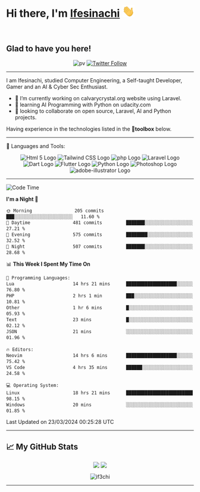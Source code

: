 <h1 align="left">Hi there, I'm <a href="https://twitter.com/ifeabasi" target="_blank">Ifesinachi</a> <img
src="https://github.com/if3chi/if3chi/raw/main/img/Hi.gif" height="32" /></h1>
<br />


<h2>Glad to have you here!</h2> 

<div align="center">

![pv](https://pageview.vercel.app/?github_user=if3chi)
[![Twitter Follow](https://img.shields.io/twitter/follow/ifeabasi?label=Follow%20me%20on%20Twitter&style=social)](https://twitter.com/intent/follow?screen_name=ifeabasi)
<!-- ![GitHub last commit](https://img.shields.io/github/last-commit/if3chi/if3chi) -->

</div>

---


<!--
**if3chi/if3chi** is a ✨ _special_ ✨ repository because its `README.md` (this file) appears on your GitHub profile.

Here are some ideas to get you started:

- 🔭 I’m currently working on ...
- 🌱 I’m currently learning ...
- 👯 I’m looking to collaborate on ...
- 🤔 I’m looking for help with ...
- 💬 Ask me about ...
- 📫 How to reach me: ...
- 😄 Pronouns: ...
- ⚡ Fun fact: ...
-->

I am Ifesinachi, studied Computer Engineering, a Self-taught Developer, Gamer and an AI & Cyber Sec Enthusiast.

- 🔭 I’m currently working on calvarycrystal.org website using Laravel.
- 🌱 learning AI Programming with Python on udacity.com
- 🤝 looking to collaborate on open source, Laravel, AI and Python projects.
 
Having experience in the technologies listed in the 🧰**toolbox** below.

---

🧰 Languages and Tools:

<div align="center">
    <img src="https://cdn.worldvectorlogo.com/logos/html5-2.svg" alt="Html 5 Logo" width="50" height="50"/> 
    <img src="https://cdn.worldvectorlogo.com/logos/tailwind-css-2.svg" alt="Tailwind CSS Logo" width="50" height="50"/>
    <img src="https://cdn.worldvectorlogo.com/logos/php-1.svg" alt="php Logo" width="50" height="50"/>
    <img src="https://cdn.worldvectorlogo.com/logos/laravel-2.svg" alt="Laravel Logo" width="50" height="50"/>
    <img src="https://cdn.worldvectorlogo.com/logos/dart.svg" alt="Dart Logo" width="50" height="50"/>
    <img src="https://cdn.worldvectorlogo.com/logos/flutter-logo.svg" alt="Flutter Logo" width="50" height="50"/> 
    <img src="https://cdn.worldvectorlogo.com/logos/python-5.svg" alt="Python Logo" width="50" height="50"/>
    <img src="https://cdn.worldvectorlogo.com/logos/photoshop-cc-7.svg" alt="Photoshop Logo" width="50" height="50"/>
    <img src="https://cdn.worldvectorlogo.com/logos/adobe-illustrator-cc-2019.svg" alt="adobe-illustrator Logo" width="50" height="50"/>
</div>

---
<!--START_SECTION:waka-->
![Code Time](http://img.shields.io/badge/Code%20Time-1%2C252%20hrs%2013%20mins-blue)

**I'm a Night 🦉** 

```text
🌞 Morning                205 commits         ███░░░░░░░░░░░░░░░░░░░░░░   11.60 % 
🌆 Daytime                481 commits         ███████░░░░░░░░░░░░░░░░░░   27.21 % 
🌃 Evening                575 commits         ████████░░░░░░░░░░░░░░░░░   32.52 % 
🌙 Night                  507 commits         ███████░░░░░░░░░░░░░░░░░░   28.68 % 
```


📊 **This Week I Spent My Time On** 

```text
💬 Programming Languages: 
Lua                      14 hrs 21 mins      ███████████████████░░░░░░   76.80 % 
PHP                      2 hrs 1 min         ███░░░░░░░░░░░░░░░░░░░░░░   10.81 % 
Other                    1 hr 6 mins         █░░░░░░░░░░░░░░░░░░░░░░░░   05.93 % 
Text                     23 mins             █░░░░░░░░░░░░░░░░░░░░░░░░   02.12 % 
JSON                     21 mins             ░░░░░░░░░░░░░░░░░░░░░░░░░   01.96 % 

🔥 Editors: 
Neovim                   14 hrs 6 mins       ███████████████████░░░░░░   75.42 % 
VS Code                  4 hrs 35 mins       ██████░░░░░░░░░░░░░░░░░░░   24.58 % 

💻 Operating System: 
Linux                    18 hrs 21 mins      █████████████████████████   98.15 % 
Windows                  20 mins             ░░░░░░░░░░░░░░░░░░░░░░░░░   01.85 % 
```


 Last Updated on 23/03/2024 00:25:28 UTC
<!--END_SECTION:waka-->

---

## &#x1f4c8; My GitHub Stats

<div align="center">
    <img align="center" src="https://github-readme-stats.vercel.app/api?username=if3chi&theme=radical&icon_color=d03e7c&show_icons=true0&hide=issues" />
    <img align="center" width="250" src="https://github-readme-stats.vercel.app/api/top-langs/?username=if3chi&hide=html,kotlin&theme=radical&show_owner=true&layout=default" />
    <p><img align="center" src="https://github-readme-streak-stats.herokuapp.com/?user=if3chi&theme=radical" alt="if3chi" /></p>
</div>

---